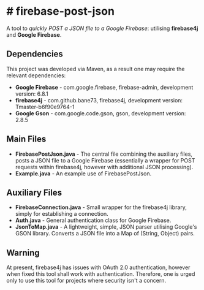 # # firebase-post-json

A tool to *quickly POST a JSON file to a Google Firebase*: utilising **firebase4j** and **Google Firebase**.

## Dependencies

This project was developed via Maven, as a result one may require the relevant dependencies:

 - **Google Firebase** - com.google.firebase, firebase-admin, development version: 6.8.1
 - **firebase4j** - com.github.bane73, firebase4j, development version: Tmaster-b6f90e9764-1
 - **Google Gson** - com.google.code.gson, gson, development version: 2.8.5

## Main Files
 - **FirebasePostJson.java** - The central file combining the auxiliary files, posts a JSON file to a Google Firebase (essentially a wrapper for POST requests within firebase4j, however with additional JSON processing).
 - **Example.java** - An example use of FirebasePostJson.
 
## Auxiliary Files
 - **FirebaseConnection.java** - Small wrapper for the firebase4j library, simply for establishing a connection.
 - **Auth.java** - General authentication class for Google Firebase.
 - **JsonToMap.java** - A lightweight, simple, JSON parser utilising Google's GSON library. Converts a JSON file into a Map of (String, Object) pairs.
 
 ## Warning
 
At present, firebase4j has issues with OAuth 2.0 authentication, however when fixed this tool shall work with authentication. Therefore, one is urged only to use this tool for projects where security isn't a concern.
